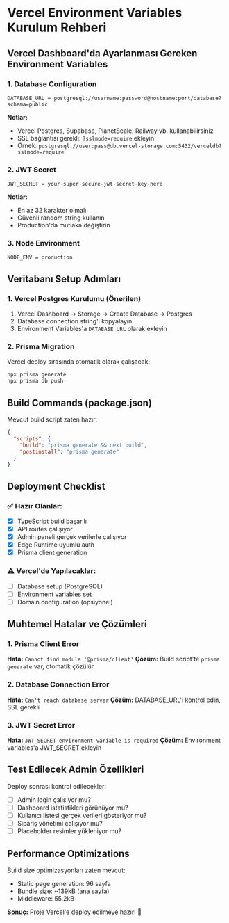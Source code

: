 # Vercel Environment Variables Kurulum Rehberi

## Vercel Dashboard'da Ayarlanması Gereken Environment Variables

### 1. Database Configuration
```
DATABASE_URL = postgresql://username:password@hostname:port/database?schema=public
```
**Notlar:**
- Vercel Postgres, Supabase, PlanetScale, Railway vb. kullanabilirsiniz
- SSL bağlantısı gerekli: `?sslmode=require` ekleyin
- Örnek: `postgresql://user:pass@db.vercel-storage.com:5432/verceldb?sslmode=require`

### 2. JWT Secret
```
JWT_SECRET = your-super-secure-jwt-secret-key-here
```
**Notlar:**
- En az 32 karakter olmalı
- Güvenli random string kullanın
- Production'da mutlaka değiştirin

### 3. Node Environment
```
NODE_ENV = production
```

## Veritabanı Setup Adımları

### 1. Vercel Postgres Kurulumu (Önerilen)
1. Vercel Dashboard → Storage → Create Database → Postgres
2. Database connection string'i kopyalayın
3. Environment Variables'a `DATABASE_URL` olarak ekleyin

### 2. Prisma Migration
Vercel deploy sırasında otomatik olarak çalışacak:
```bash
npx prisma generate
npx prisma db push
```

## Build Commands (package.json)
Mevcut build script zaten hazır:
```json
{
  "scripts": {
    "build": "prisma generate && next build",
    "postinstall": "prisma generate"
  }
}
```

## Deployment Checklist

### ✅ Hazır Olanlar:
- [x] TypeScript build başarılı
- [x] API routes çalışıyor
- [x] Admin paneli gerçek verilerle çalışıyor
- [x] Edge Runtime uyumlu auth
- [x] Prisma client generation

### ⚠️ Vercel'de Yapılacaklar:
- [ ] Database setup (PostgreSQL)
- [ ] Environment variables set
- [ ] Domain configuration (opsiyonel)

## Muhtemel Hatalar ve Çözümleri

### 1. Prisma Client Error
**Hata:** `Cannot find module '@prisma/client'`
**Çözüm:** Build script'te `prisma generate` var, otomatik çözülür

### 2. Database Connection Error
**Hata:** `Can't reach database server`
**Çözüm:** DATABASE_URL'i kontrol edin, SSL gerekli

### 3. JWT Secret Error
**Hata:** `JWT_SECRET environment variable is required`
**Çözüm:** Environment variables'a JWT_SECRET ekleyin

## Test Edilecek Admin Özellikleri

Deploy sonrası kontrol edilecekler:
- [ ] Admin login çalışıyor mu?
- [ ] Dashboard istatistikleri görünüyor mu?
- [ ] Kullanıcı listesi gerçek verileri gösteriyor mu?
- [ ] Sipariş yönetimi çalışıyor mu?
- [ ] Placeholder resimler yükleniyor mu?

## Performance Optimizations

Build size optimizasyonları zaten mevcut:
- Static page generation: 96 sayfa
- Bundle size: ~139kB (ana sayfa)
- Middleware: 55.2kB

**Sonuç:** Proje Vercel'e deploy edilmeye hazır! 🚀 